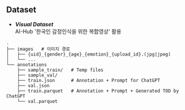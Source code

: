 ## **Dataset**

- ***Visual Dataset***  
AI-Hub '한국인 감정인식을 위한 복합영상' 활용

```
.  
├── images   # 이미지 경로  
│   ├── {uid}_{gender}_{age}_{emotion}_{upload_id}.(jpg|jpeg)      
│   └── ...                
└── annotations         
    ├── sample_train/   # Temp files 
    ├── sample_val/     
    ├── train.json      # Annotation + Prompt for ChatGPT
    ├── val.json                           
    ├── train.parquet   # Annotation + Prompt + Generated TOD by ChatGPT
    └── val.parquet                    
```